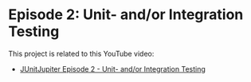 <!---
 Licensed to the Apache Software Foundation (ASF) under one or more
 contributor license agreements.  See the NOTICE file distributed with
 this work for additional information regarding copyright ownership.
 The ASF licenses this file to You under the Apache License, Version 2.0
 (the "License"); you may not use this file except in compliance with
 the License.  You may obtain a copy of the License at

      http://www.apache.org/licenses/LICENSE-2.0

 Unless required by applicable law or agreed to in writing, software
 distributed under the License is distributed on an "AS IS" BASIS,
 WITHOUT WARRANTIES OR CONDITIONS OF ANY KIND, either express or implied.
 See the License for the specific language governing permissions and
 limitations under the License.
-->

# Episode 2: Unit- and/or Integration Testing


This project is related to this YouTube video:

* [JUnitJupiter Episode 2 - Unit- and/or Integration Testing][video]
 
[video]: https://youtu.be/XXXXXXXXX
[junit]: https://junit.org/junit5/

[maven]: https://maven.apache.org
